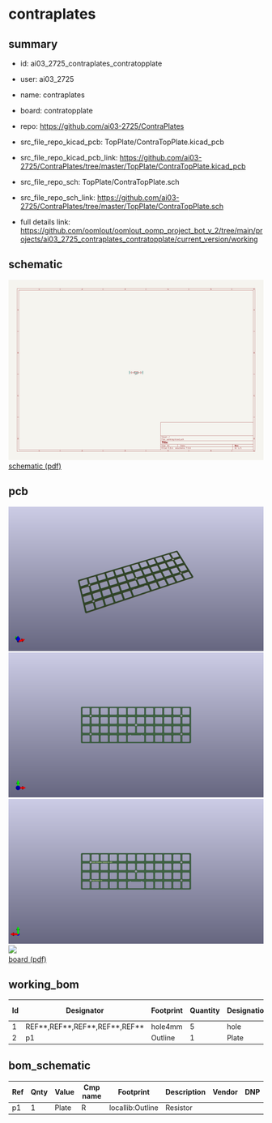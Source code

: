 # contraplates
 
## summary 
* id: ai03_2725_contraplates_contratopplate
* user: ai03_2725
* name: contraplates
* board: contratopplate
* repo: https://github.com/ai03-2725/ContraPlates
* src_file_repo_kicad_pcb: TopPlate/ContraTopPlate.kicad_pcb
* src_file_repo_kicad_pcb_link: https://github.com/ai03-2725/ContraPlates/tree/master/TopPlate/ContraTopPlate.kicad_pcb


* src_file_repo_sch: TopPlate/ContraTopPlate.sch
* src_file_repo_sch_link: https://github.com/ai03-2725/ContraPlates/tree/master/TopPlate/ContraTopPlate.sch
* full details link: https://github.com/oomlout/oomlout_oomp_project_bot_v_2/tree/main/projects/ai03_2725_contraplates_contratopplate/current_version/working  

## schematic  
![](working_schematic_600.png)  
[schematic (pdf)](working_schematic.pdf) 






















## pcb  
![](working_3d_600.png) 
![](working_3d_front_600.png)  
![](working_3d_back_600.png)  
![](working_600.png)  
[board (pdf)](working.pdf)  

## working_bom
| Id | Designator | Footprint | Quantity | Designation | Supplier and ref |  | None | 
| --- | --- | --- | --- | --- | --- | --- | --- | 
| 1 | REF**,REF**,REF**,REF**,REF** | hole4mm | 5 | hole |  |  | [''] | 
| 2 | p1 | Outline | 1 | Plate |  |  | [''] | 


## bom_schematic
| Ref | Qnty | Value | Cmp name | Footprint | Description | Vendor | DNP | 
| --- | --- | --- | --- | --- | --- | --- | --- | 
| p1 | 1 | Plate | R | locallib:Outline | Resistor |  |  | 




